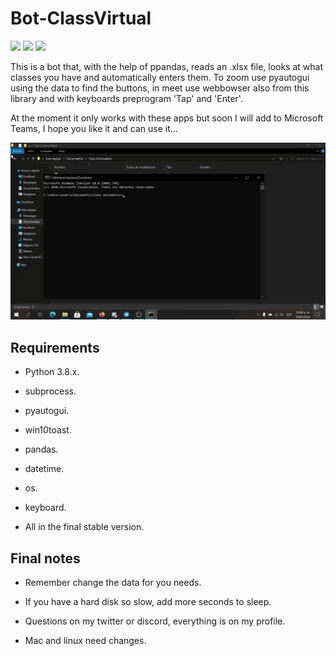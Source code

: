 # Bot-ClassVirtual

<code><img width="10%" src="https://www.vectorlogo.zone/logos/python/python-ar21.svg"></code>
<code><img width="10%" src="https://www.vectorlogo.zone/logos/zoomus/zoomus-ar21.svg"></code>
<code><img width="10%" src="https://static.wikia.nocookie.net/logopedia/images/6/62/Google_Meet_2020_logo.svg/revision/latest/scale-to-width-down/377?cb=20201109072121"></code>


This is a bot that, with the help of ppandas, reads an .xlsx file, looks at what classes you have and automatically enters them. To zoom use pyautogui using the data to find the buttons, in meet use webbowser also from this library and with keyboards preprogram 'Tap' and 'Enter'.

At the moment it only works with these apps but soon I will add to Microsoft Teams, I hope you like it and can use it...

<img src="/demonstrations/Sigin in Google meet.gif" width="700">

## Requirements

- Python 3.8.x.

- subprocess.

- pyautogui.

- win10toast.

- pandas.

- datetime.

- os.

- keyboard.

- All in the final stable version.

## Final notes

- Remember change the data for you needs.

- If you have a hard disk so slow, add more seconds to sleep.

- Questions on my twitter or discord, everything is on my profile.

- Mac and linux need changes.
